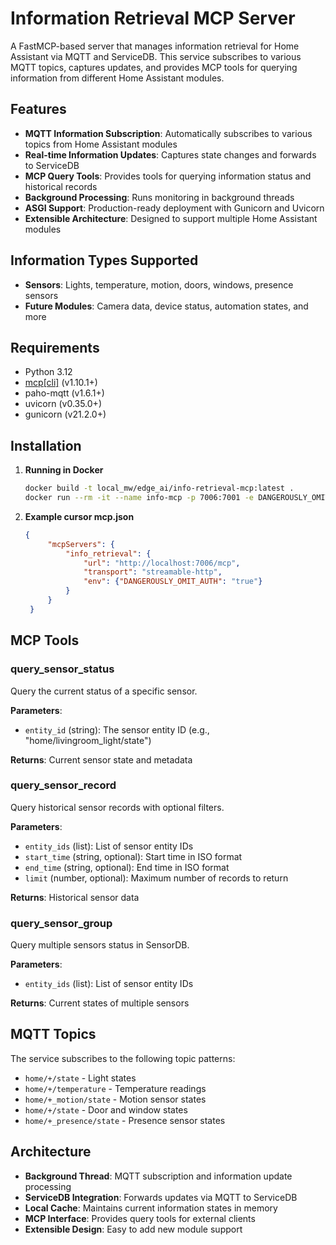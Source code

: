 # Information Retrieval MCP Server

A FastMCP-based server that manages information retrieval for Home Assistant via MQTT and ServiceDB. This service subscribes to various MQTT topics, captures updates, and provides MCP tools for querying information from different Home Assistant modules.

## Features

- **MQTT Information Subscription**: Automatically subscribes to various topics from Home Assistant modules
- **Real-time Information Updates**: Captures state changes and forwards to ServiceDB
- **MCP Query Tools**: Provides tools for querying information status and historical records
- **Background Processing**: Runs monitoring in background threads
- **ASGI Support**: Production-ready deployment with Gunicorn and Uvicorn
- **Extensible Architecture**: Designed to support multiple Home Assistant modules

## Information Types Supported

- **Sensors**: Lights, temperature, motion, doors, windows, presence sensors
- **Future Modules**: Camera data, device status, automation states, and more

## Requirements

- Python 3.12
- [mcp[cli]](https://github.com/mcp-cli) (v1.10.1+)
- paho-mqtt (v1.6.1+)
- uvicorn (v0.35.0+)
- gunicorn (v21.2.0+)

## Installation

1. **Running in Docker**

   ```bash
   docker build -t local_mw/edge_ai/info-retrieval-mcp:latest .
   docker run --rm -it --name info-mcp -p 7006:7001 -e DANGEROUSLY_OMIT_AUTH=true -e MQTT_BROKER=mosquitto -e MQTT_PORT=1883 local_mw/edge_ai/info-retrieval-mcp:latest
   ```

2. **Example cursor mcp.json**

   ```json
   {
        "mcpServers": {
            "info_retrieval": {
                "url": "http://localhost:7006/mcp",
                "transport": "streamable-http",
                "env": {"DANGEROUSLY_OMIT_AUTH": "true"}
            }
        }
    }
    ```

## MCP Tools

### query_sensor_status
Query the current status of a specific sensor.

**Parameters**:
- `entity_id` (string): The sensor entity ID (e.g., "home/livingroom_light/state")

**Returns**: Current sensor state and metadata

### query_sensor_record
Query historical sensor records with optional filters.

**Parameters**:
- `entity_ids` (list): List of sensor entity IDs
- `start_time` (string, optional): Start time in ISO format
- `end_time` (string, optional): End time in ISO format
- `limit` (number, optional): Maximum number of records to return

**Returns**: Historical sensor data

### query_sensor_group
Query multiple sensors status in SensorDB.

**Parameters**:
- `entity_ids` (list): List of sensor entity IDs

**Returns**: Current states of multiple sensors

## MQTT Topics

The service subscribes to the following topic patterns:
- `home/+/state` - Light states
- `home/+/temperature` - Temperature readings
- `home/+_motion/state` - Motion sensor states
- `home/+/state` - Door and window states
- `home/+_presence/state` - Presence sensor states

## Architecture

- **Background Thread**: MQTT subscription and information update processing
- **ServiceDB Integration**: Forwards updates via MQTT to ServiceDB
- **Local Cache**: Maintains current information states in memory
- **MCP Interface**: Provides query tools for external clients
- **Extensible Design**: Easy to add new module support 